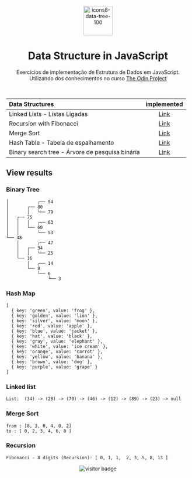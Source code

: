 <div align="center">
<img width="80" alt="icons8-data-tree-100" src="https://github.com/user-attachments/assets/5f81286a-a6e2-4dc5-97f0-cc7d70c84cd8" />

# Data Structure in JavaScript
Exercícios de implementação de Estrutura de Dados em JavaScript. Utilizando dos conhecimentos no curso <a href="https://www.theodinproject.com/paths/full-stack-javascript/courses/javascript">The Odin Project</a>

<br>

Data Structures                                  | implemented
:------------------------------------------------|:-----------:
Linked Lists - Listas Ligadas                    | [Link](https://github.com/Alicelspires/DataStructure-in-JavaScript/tree/main/linked-list)
Recursion with Fibonacci                         | [Link](https://github.com/Alicelspires/DataStructure-in-JavaScript/tree/main/recursion)
Merge Sort                                       | [Link](https://github.com/Alicelspires/DataStructure-in-JavaScript/tree/main/merge-sort)
Hash Table - Tabela de espalhamento              | [Link](https://github.com/Alicelspires/DataStructure-in-JavaScript/tree/main/hash-map)
Binary search tree - Árvore de pesquisa binária  | [Link](https://github.com/Alicelspires/DataStructure-in-JavaScript/tree/main/binary-search-tree)
  
</div>

## View results

### Binary Tree

```
│           ┌── 94
│       ┌── 80
│       │   └── 79
│   ┌── 75
│   │   │   ┌── 63
│   │   └── 60
│   │       └── 53
└── 48
    │       ┌── 47
    │   ┌── 34
    │   │   └── 25
    └── 16
        │   ┌── 14
        └── 8
            └── 6
                └── 3
```
### Hash Map

```
[
  { key: 'green', value: 'frog' },
  { key: 'golden', value: 'lion' },
  { key: 'silver', value: 'moon' },
  { key: 'red', value: 'apple' },
  { key: 'blue', value: 'jacket' },
  { key: 'hat', value: 'black' },
  { key: 'gray', value: 'elephant' },
  { key: 'white', value: 'ice cream' },
  { key: 'orange', value: 'carrot' },
  { key: 'yellow', value: 'banana' },
  { key: 'brown', value: 'dog' },
  { key: 'purple', value: 'grape' }
]
```
### Linked list

```
List:  (34) -> (28) -> (70) -> (46) -> (12) -> (89) -> (23) -> null
```

### Merge Sort

```
from : [8, 3, 6, 4, 0, 2]
to : [ 0, 2, 3, 4, 6, 8 ]
```

### Recursion

```
Fibonacci - 8 digits (Recursion): [ 0, 1, 1,  2, 3, 5, 8, 13 ]
```

<div align="center">
  
![visitor badge](https://visitor-badge.laobi.icu/badge?page_id=Alicelspires.DataStructure-in-JavaScript&left_color=grey&right_color=black&left_text=Visitors)

</div> 
